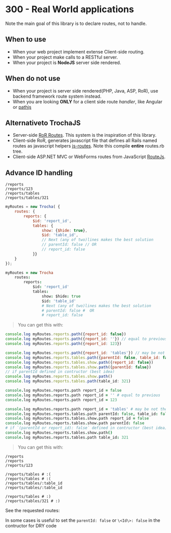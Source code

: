 # 300 - Real World applications

Note the main goal of this library is to declare routes, not to handle.


## When to use

* When your web project implement extense Client-side routing.
* When your project make calls to a RESTful server.
* When your project is **NodeJS** server side rendered.

## When do not use

* When your project is server side rendered(PHP, Java, ASP, RoR), use backend framework route system instead.
* When you are looking **ONLY** for a client side route _handler_, like Angular or [pathjs](http://mtrpcic.net/pathjs/)


## Alternativeto TrochaJS
* Server-side [RoR Routes](http://edgeguides.rubyonrails.org/routing.html). This system is the inspiration of this library.
* Client-side RoR, generates javascript file that defines all Rails named routes as javascript helpers [js-routes](https://github.com/railsware/js-routes). Note this compile **entire** routes.rb tree.
* Client-side ASP.NET MVC or WebForms routes from JavaScript [RouteJs](https://github.com/Daniel15/RouteJs).

## Advance ID handling
```shell
/reports
/reports/123
/reports/tables
/reports/tables/321
```

```javascript
myRoutes = new Trocha( {
	routes: {
		reports: {
			$id: 'report_id',
			tables: {
				show: {$hide: true},
				$id: 'table_id',
				// Next (any of two)lines makes the best solution
				// parentId: false // OR
				// report_id: false
			}}
	}
});
```

```coffeescript
myRoutes = new Trocha
	routes:
		reports:
			$id: 'report_id'
			tables:
				show: $hide: true
				$id: 'table_id'
				# Next (any of two)lines makes the best solution
				# parentId: false #  OR
				# report_id: false
```
> You can get this with:

```javascript
console.log myRoutes.reports.path({report_id: false})
console.log myRoutes.reports.path({report_id: ''}) // equal to previous
console.log myRoutes.reports.path({report_id: 123})

console.log myRoutes.reports.path({report_id: 'tables'}) // may be not the best idea
console.log myRoutes.reports.tables.path({parentId: false, table_id: false}) // :(
console.log myRoutes.reports.tables.show.path({report_id: false})
console.log myRoutes.reports.tables.show.path({parentId: false})
// if parentId defined in contructor (best idea)
console.log myRoutes.reports.tables.show.path()
console.log myRoutes.reports.tables.path(table_id: 321)
```

```coffeescript
console.log myRoutes.reports.path report_id = false
console.log myRoutes.reports.path report_id = '' # equal to previous
console.log myRoutes.reports.path report_id = 123

console.log myRoutes.reports.path report_id = 'tables' # may be not the best idea
console.log myRoutes.reports.tables.path parentId: false, table_id: false # :(
console.log myRoutes.reports.tables.show.path report_id = false
console.log myRoutes.reports.tables.show.path parentId: false
# if `(parentId or report_id): false` defined in contructor (best idea)
console.log myRoutes.reports.tables.show.path()
console.log myRoutes.reports.tables.path table_id: 321
```
> You can get this with:

```shell
/reports
/reports
/reports/123

/reports/tables # :(
/reports/tables # :(
/reports/tables/:table_id
/reports/tables/:table_id

/reports/tables # :)
/reports/tables/321 # :)
```

See the requested routes:

In some cases is useful to set the `parentId: false` or `\<Id\>: false` in the contructor for DRY code
